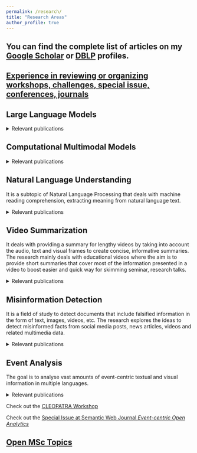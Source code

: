 ```yaml
---
permalink: /research/
title: "Research Areas"
author_profile: true
---
```


## You can find the complete list of articles on my <a href="https://scholar.google.com/citations?user=7cm4SVgAAAAJ&hl=en">Google Scholar</a> or <a href="https://dblp.org/pid/117/6023.html">DBLP</a> profiles.

## [Experience in reviewing or organizing workshops, challenges, special issue, conferences, journals](/research/conference-journal-reviews)

## Large Language Models


<details>
<summary markdown='span'>Relevant publications</summary>

<p>Hakimov, S., and Schlangen, D., (2023).  <i>Images in Language Space: Exploring the Suitability of Large Language Models for Vision & Language Tasks</i>.  Findings of the Association for Computational Linguistics: ACL 2023 <a href="https://arxiv.org/pdf/2305.13782.pdf"><b>PDF</b></a></p>

<p>Chalamalasetti, K., Götze, J., Hakimov, S., Madureira, B., Sadler, P., and Schlangen, D., (2023).  <i>clembench: Using Game Play to Evaluate Chat-Optimized Language Models as Conversational Agents</i>. <a href="https://arxiv.org/pdf/2305.13455.pdf"><b>PDF</b></a></p>

</details>

## Computational Multimodal Models


<details>
<summary markdown='span'>Relevant publications</summary>

<p>Cheema, G.S., Hakimov, S., Müller-Budack, E., Otto, C., Bateman, J., and Ewerth, R., (2023).  <i>Understanding Image-Text Relations and News Values for Multimodal News Analysis</i>.  Frontiers in Artificial Intelligence, Sec. Language and Computation, Volume 6 <a href="https://doi.org/10.3389/frai.2023.1125533"><b>PDF</b></a></p>


<p>Tahmasebzadeh, G., Hakimov, S., Ewerth, R., and Müller-Budack, E., (2023).  <i>Multimodal Geolocation Estimation of News Photos</i>. Advances in Information Retrieval - 45th European Conference on Information Retrieval (ECIR 2023) <a href="https://link.springer.com/chapter/10.1007/978-3-031-28238-6_14"><b>PDF</b></a></p>

<p>Tahmasebzadeh, G., Hakimov, S., Ewerth, R., and Müller-Budack, E., (2023).  <i>MM-Locate-News: Multimodal Focus Location Estimation in News</i>. 29th International Conference on Multimedia Modeling (MMM 2023) <a href="https://arxiv.org/pdf/2211.08042.pdf"><b>PDF</b></a></p>

<p>Tahmasebi, S., Hakimov, S., Ewerth, R., and Müller-Budack, E., (2023).  <i>Improving Generalization for Multimodal Fake News Detection</i>. International Conference on Multimedia Retrieval (ICMR 2023) <a href="https://arxiv.org/pdf/2305.18599.pdf"><b>PDF</b></a></p>

<p>Hakimov, S., Cheema G.S. and Ewerth, R., (2022).  <i> TIB-VA at SemEval-2022 Task 5: A Multimodal Architecture for the Detection and Classification of Misogynous Memes</i>. SemEval-2022, Task 5: MAMI - Multimedia Automatic Misogyny Identification co-located with NAACL 2022 <a href="https://aclanthology.org/2022.semeval-1.105/"><b>PDF</b></a></p>

Cheema, G.S., Hakimov, S., Müller-Budack, E. and Ewerth, R., (2021).  <i> A Fair and Comprehensive Comparison of Multimodal Tweet Sentiment Analysis Methods</i>. In the Proceedings of the Multi-Modal Pre-Training for Multimedia Understanding (MMPT 2021), co-located with ICMR <a href="https://arxiv.org/pdf/2106.08829.pdf"><b>PDF</b></a></p>

</details>


## Natural Language Understanding

It is a subtopic of Natural Language Processing that deals with machine reading comprehension, extracting meaning from natural language text. 
<details>
<summary markdown='span'>Relevant publications</summary>

<p>Hakimov, S. (2019).  <i>Learning Multilingual Semantic Parsers for Question Answering over Linked Data. A comparison of neural and probabilistic graphical model architectures</i>. Bielefeld University, Germany (Doctoral Dissertation) <a href="https://pub.uni-bielefeld.de/download/2935619/2935620/Sherzod_Hakimov_PhD_Dissertation.pdf"><b>PDF</b></a></p>

<p>Hakimov, S. , Jebbara, S., Cimiano, P. (2019).  <i>Evaluating Architectural Choices for Deep Learning Approaches for Question Answering over Knowledge Bases</i>.  In Proceedings of the 13th International Semantic Computing Conference (ICSC) <a href="https://pub.uni-bielefeld.de/download/2933089/2933090/hakimov_jebbara_cimiano_paper_38.pdf"><b>PDF</b></a></p>

<p>Ell B, Hakimov, S. , Braukmann, P., Cazzoli, L., Kaupmann, F., Mancino, A., Altaf Memon, J., Rother, K., Saini, A., Cimiano, P. (2017).  <i>Towards a Large Corpus of Richly Annotated Web Tables for Knowledge Base Population</i>. In Proceedings of 5th International Workshop on Linked Data for Information Extraction, co-located with the 16th International Semantic Web Conference (ISWC) <a href="https://pub.uni-bielefeld.de/download/2913458/2913604/TowardsALargeCorpusOfRichlyAnnotatedWebTablesForKnowledgeBasePopulation.pdf"><b>PDF</b></a></p>

<p>Hakimov, S., Jebbara, S., Cimiano, P. (2017).  <i>AMUSE: Multilingual Semantic Parsing for Question Answering over Linked Data</i>.  In Proceedings of the 16th International Semantic
Web Conference (ISWC) <a href="https://pub.uni-bielefeld.de/download/2913141/2913142/paper.pdf"><b>PDF</b></a></p>

<p>Ell, B., Hakimov, S., Cimiano, P. (2016). <i>Statistical Induction of Coupled Domain/Range Restrictions from RDF Knowledge Bases</i>. In Proceedings of 4th NLP and DBpedia Workshop,
co-located with the 15th International Semantic Web Conference (ISWC) <a href="https://pub.uni-bielefeld.de/download/2904967/2905746/Camera_ready__Workshop_NLP___DBpedia_2016.pdf"><b>PDF</b></a></p>

<p>Hakimov, S., ter Horst, H., Jebbara, S., Hartung, M., Cimiano, P. (2016). <i>Combining textual and graph-based features for named entity disambiguation using undirected probabilistic graphical models</i>. In Proceedings of 20th International Knowledge Engineering and Knowledge Management Conference (EKAW) <a href="https://pub.uni-bielefeld.de/download/2905552/2905808/paper.pdf"><b>PDF</b></a></p>

<p>Hakimov, S., Unger, C., Walter, S., Cimiano, P. (2015) <i>Applying semantic parsing to question answering over linked data:  Addressing the lexical gap</i>. In Proceedings of International Conference on Applications of Natural Language to Information Systems (NLDB) <a href="https://pub.uni-bielefeld.de/download/2760642/2760651/qa_ccg_camera_ready_version.pdf"><b>PDF</b></a></p>

<p>Dogdu, E., Hakimov, S., Yumusak, S. (2014).  <i>A data-model driven web application development framework</i>. In Proceedings of the 2014 ACM Southeast Regional Conference <a href="https://pub.uni-bielefeld.de/download/2715998/2905809/a47-dogdu.pdf"><b>PDF</b></a></p>

<p>Hakimov, S. (2013). <i>Named Entity Disambiguation using Linked Open Data</i>. TOBB University, Ankara, Turkey (Master's Thesis) <a href="http://earsiv.etu.edu.tr/xmlui/bitstream/handle/20.500.11851/919/350357.pdf?sequence=1"><b>PDF</b></a></p>

<p>Hakimov, S., Tunc, H., Akimaliev, M., Dogdu, E. (2013) <i>Semantic question answering system over linked data using relational patterns</i>. In Proceedings of the Joint EDBT/ICDT 2013
Workshops <a href="https://pub.uni-bielefeld.de/download/2657454/2715983/a12-hakimov.pdf"><b>PDF</b></a></p>

<p>Hakimov, S., Oto, S. A., Dogdu, E. (2012).  <i>Named entity recognition and disambiguation using linked data and graph-based centrality scoring</i>. In Proceedings of the 4th international workshop on semantic web information management <a href="https://pub.uni-bielefeld.de/download/2657450/2715987/2012-nerso-swim.pdf"><b>PDF</b></a></p>

</details>


## Video Summarization

It deals with providing a summary for lengthy videos by taking into account the audio, text and visual frames to create concise, informative summaries. The research mainly deals with educational videos where the aim is to provide short summaries that cover most of the information presented in a video to boost easier and quick way for skimming seminar, research talks.

<details>
<summary markdown='span'>Relevant publications</summary>

<p>Ghauri, J.A., Hakimov, S. and Ewerth, R., (2021). Supervised Video Summarization via Multiple Feature Sets with Parallel Attention. In the Proceedings of IEEE International Conference on Multimedia and Expo (ICME) <a href="https://arxiv.org/pdf/2104.11530.pdf"><b>PDF</b></a> <a href="https://github.com/TIBHannover/MSVA"><b>Git repo</b></a></p>

<p>Ghauri, J.A., Hakimov, S. and Ewerth, R., (2020). Classification of Important Segments in Educational Videos using Multimodal Features. In Proceedings of the CIKM 2020 Workshops <a href="https://arxiv.org/pdf/2010.13626.pdf"><b>PDF</b></a> <a href="https://github.com/VideoAnalysis/EDUVSUM"><b>Git repo</b></a></p>

</details>

## Misinformation Detection

It is a field of study to detect documents that include falsified information in the form of text, images, videos, etc. The research explores the ideas to detect misinformed facts from social media posts, news articles, videos and related multimedia data.

<details>
<summary markdown='span'>Relevant publications</summary>

<p>Müller-Budack, E., Theiner, J.,  Diering, S., Idahl, M., Hakimov, S. and Ewerth, R., (2021). Multimodal  news analytics using measures of cross-modal entity and context  consistency. *International Journal of Multimedia Information Retrieval*, pp.1-15. <a href="https://link.springer.com/article/10.1007/s13735-021-00207-4"><b>PDF</b></a> <a href="https://github.com/TIBHannover/cross-modal_entity_consistency"><b>Git repo</b></a></p>

<p>Cheema, G.S., Hakimov, S., Müller-Budack, E. and Ewerth, R., (2021). On the Role of Images for Analyzing Claims in Social Media. In the Proceedings of the CLEOPATRA workshop co-located with The Web Conference (WWW) <a href="http://ceur-ws.org/Vol-2829/paper3.pdf"><b>PDF</b></a> <a href="https://github.com/cleopatra-itn/image_text_claim_detection"><b>Git repo</b></a></p>

<p>Cheema, G.S., Hakimov, S. and Ewerth, R., (2020) TIB's Visual Analytics Group at MediaEval'20: Detecting Fake News on Corona Virus and 5G Conspiracy. MediaEval workshop FakeNews task <a href="https://arxiv.org/pdf/2101.03529.pdf"><b>PDF</b></a> <a href="https://github.com/cleopatra-itn/TIB_VA_MediaEval_FakeNews"><b>Git repo</b></a></p>

<p>Cheema, G.S., Hakimov, S. and Ewerth, R., (2020). Check_square at CheckThat! 2020: Claim Detection in Social Media via Fusion of Transformer and Syntactic Features.  In Proceedings of the Eleventh International Conference of the CLEF Association <a href="https://arxiv.org/pdf/2007.10534.pdf"><b>PDF</b></a> <a href="https://github.com/cleopatra-itn/claim_detection"><b>Git repo</b></a></p>

</details>


## Event Analysis

The goal is to analyse vast amounts of event-centric textual and visual information in multiple languages. 

<details>
<summary markdown='span'>Relevant publications</summary>

<p>Müller-Budack, E., Springstein, M., Hakimov, S., Mrutzek, K. and Ewerth, R., (2021). Ontology-driven Event Type Classification in Images. In Proceedings of the IEEE/CVF Winter Conference on Applications of Computer Vision <a href="https://openaccess.thecvf.com/content/WACV2021/papers/Muller-Budack_Ontology-Driven_Event_Type_Classification_in_Images_WACV_2021_paper.pdf"><b>PDF</b></a> <a href="https://github.com/TIBHannover/VisE"><b>Git repo</b></a></p>

</details>


<p>Check out the <a href="http://cleopatra-workshop.l3s.uni-hannover.de/">CLEOPATRA Workshop</a></p>

<p>Check out the <a href="http://www.semantic-web-journal.net/blog/call-papers-special-issue-event-centric-open-analytics">Special Issue at Semantic Web Journal <i>Event-centric Open Analytics</i></a></p>

## [Open MSc Topics](/research/msc-theses)



